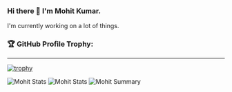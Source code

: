 ### Hi there 👋 I'm Mohit Kumar. 

I'm currently working on a lot of things.

### 🏆 GitHub Profile Trophy:
---

[![trophy](https://github-profile-trophy.vercel.app/?username=mkayfour&column=8&no-frame=true)](https://github.com/ryo-ma/github-profile-trophy)

![Mohit Stats](https://github-profile-summary-cards.vercel.app/api/cards/repos-per-language?username=mkayfour&theme=solarized_dark)
![Mohit Stats](https://github-profile-summary-cards.vercel.app/api/cards/most-commit-language?username=mkayfour&theme=solarized_dark)
![Mohit Summary](https://github-profile-summary-cards.vercel.app/api/cards/profile-details?username=mkayfour&theme=solarized_dark)
